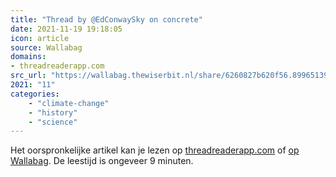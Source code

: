```yaml
---
title: "Thread by @EdConwaySky on concrete"
date: 2021-11-19 19:18:05
icon: article
source: Wallabag
domains:
- threadreaderapp.com
src_url: "https://wallabag.thewiserbit.nl/share/6260827b620f56.89965139"
2021: "11"
categories:
    - "climate-change"
    - "history"
    - "science"
---
```

Het oorspronkelijke artikel kan je lezen op [threadreaderapp.com](https://threadreaderapp.com/thread/1427196420172419073.html) of [op Wallabag](https://wallabag.thewiserbit.nl/share/6260827b620f56.89965139). De leestijd is ongeveer 9 minuten.